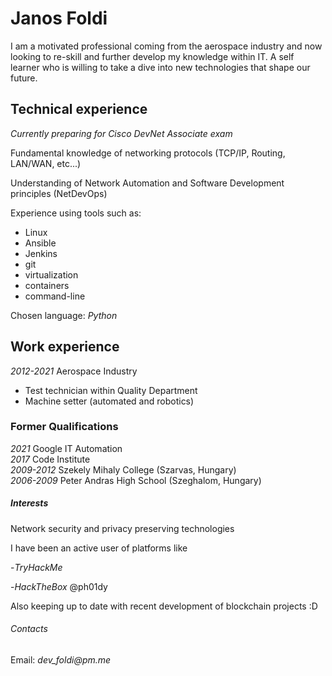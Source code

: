 # Janos Foldi

I am a motivated professional coming from the aerospace industry and now looking to re-skill and further
develop my knowledge within IT. A self learner who is willing to take a dive into new technologies that
shape our future.

## Technical experience

_Currently preparing for Cisco DevNet Associate exam_

Fundamental knowledge of networking protocols (TCP/IP, Routing, LAN/WAN, etc...)

Understanding of Network Automation and Software Development principles (NetDevOps)

Experience using tools such as:
  - Linux 
  - Ansible 
  - Jenkins
  - git
  - virtualization
  - containers
  - command-line

Chosen language: _Python_

## Work experience

_2012-2021_ Aerospace Industry
  - Test technician within Quality Department
  - Machine setter (automated and robotics)

### Former Qualifications

_2021_ Google IT Automation <br>
_2017_ Code Institute <br>
_2009-2012_ Szekely Mihaly College (Szarvas, Hungary) <br>
_2006-2009_ Peter Andras High School (Szeghalom, Hungary)

##### Interests

Network security and privacy preserving technologies

I have been an active user of platforms like
  
  -_TryHackMe_ <script src="https://tryhackme.com/badge/377390"></script>


  -_HackTheBox_ @ph01dy

Also keeping up to date with recent development of blockchain projects :D

###### Contacts

Email: _dev_foldi@pm.me_


